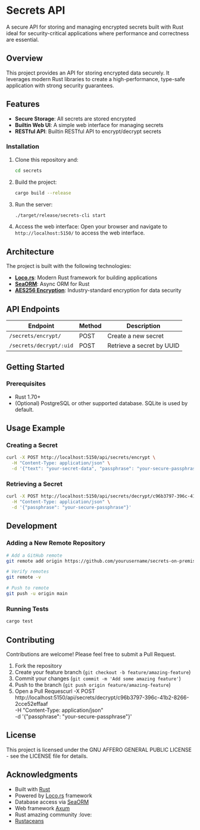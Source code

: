 # Secrets API

A secure API for storing and managing encrypted secrets built with Rust ideal for security-critical applications where performance and correctness are essential.

## Overview

This project provides an API for storing encrypted data securely. It leverages modern Rust libraries to create a high-performance, type-safe application with strong security guarantees.

## Features

- **Secure Storage**: All secrets are stored encrypted
- **Builtin Web UI**: A simple web interface for managing secrets
- **RESTful API**: Builtin RESTful API to encrypt/decrypt secrets

### Installation

1. Clone this repository and:
   ```bash
   cd secrets
   ```

2. Build the project:
   ```bash
   cargo build --release
   ```

3. Run the server:
   ```bash
   ./target/release/secrets-cli start
   ```

4. Access the web interface:
   Open your browser and navigate to `http://localhost:5150/` to access the web interface.


## Architecture

The project is built with the following technologies:

- **[Loco.rs](https://loco.rs/)**: Modern Rust framework for building applications
- **[SeaORM](https://www.sea-ql.org/SeaORM/)**: Async ORM for Rust
- **[AES256 Encryption](https://en.wikipedia.org/wiki/Advanced_Encryption_Standard)**: Industry-standard encryption for data security


## API Endpoints

| Endpoint | Method | Description |
|----------|--------|-------------|
| `/secrets/encrypt/` | POST | Create a new secret |
| `/secrets/decrypt/:uid` | POST | Retrieve a secret by UUID |

## Getting Started

### Prerequisites

- Rust 1.70+
- (Optional) PostgreSQL or other supported database. SQLite is used by default.

## Usage Example

### Creating a Secret

```bash
curl -X POST http://localhost:5150/api/secrets/encrypt \
  -H "Content-Type: application/json" \
  -d '{"text": "your-secret-data", "passphrase": "your-secure-passphrase"}'
```

### Retrieving a Secret

```bash
curl -X POST http://localhost:5150/api/secrets/decrypt/c96b3797-396c-41b2-8266-2cce52effaaf \
  -H "Content-Type: application/json" \
  -d '{"passphrase": "your-secure-passphrase"}'
```

## Development

### Adding a New Remote Repository

```bash
# Add a GitHub remote
git remote add origin https://github.com/yourusername/secrets-on-premises.git

# Verify remotes
git remote -v

# Push to remote
git push -u origin main
```

### Running Tests

```bash
cargo test
```

## Contributing

Contributions are welcome! Please feel free to submit a Pull Request.

1. Fork the repository
2. Create your feature branch (`git checkout -b feature/amazing-feature`)
3. Commit your changes (`git commit -m 'Add some amazing feature'`)
4. Push to the branch (`git push origin feature/amazing-feature`)
5. Open a Pull Requescurl -X POST http://localhost:5150/api/secrets/decrypt/c96b3797-396c-41b2-8266-2cce52effaaf \
  -H "Content-Type: application/json" \
  -d '{"passphrase": "your-secure-passphrase"}'

## License

This project is licensed under the GNU AFFERO GENERAL PUBLIC LICENSE - see the LICENSE file for details.

## Acknowledgments

- Built with [Rust](https://www.rust-lang.org/)
- Powered by [Loco.rs](https://loco.rs/) framework
- Database access via [SeaORM](https://www.sea-ql.org/SeaORM/)
- Web framework [Axum](https://github.com/tokio-rs/axum)
- Rust amazing community :love:
- [Rustaceans](https://www.rust-lang.org/community)
